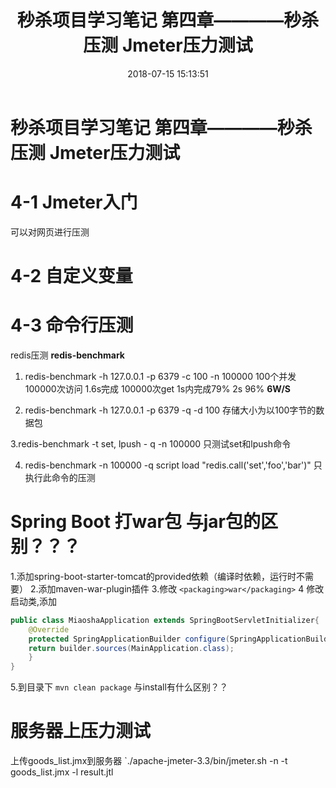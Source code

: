﻿---
title: 秒杀项目学习笔记 第四章————秒杀压测 Jmeter压力测试
date: 2018-07-15 15:13:51
tags: [高并发,秒杀项目]
categories: 秒杀项目

---


# 秒杀项目学习笔记 第四章————秒杀压测 Jmeter压力测试


# 4-1 Jmeter入门
可以对网页进行压测

# 4-2 自定义变量

# 4-3  命令行压测
redis压测 **redis-benchmark**
1. redis-benchmark -h 127.0.0.1 -p 6379 -c 100 -n 100000    100个并发 100000次访问
1.6s完成 100000次get  1s内完成79% 2s 96%    **6W/S**

2. redis-benchmark -h 127.0.0.1 -p 6379 -q -d 100   存储大小为以100字节的数据包 

3.redis-benchmark -t set, lpush - q -n 100000  只测试set和lpush命令

4. redis-benchmark -n 100000 -q script load "redis.call('set','foo','bar')"
只执行此命令的压测

# Spring Boot 打war包  与jar包的区别？？？

1.添加spring-boot-starter-tomcat的provided依赖（编译时依赖，运行时不需要）
2.添加maven-war-plugin插件
3.修改 `<packaging>war</packaging>`
4 修改启动类,添加
```Java
public class MiaoshaApplication extends SpringBootServletInitializer{
    @Override
    protected SpringApplicationBuilder configure(SpringApplicationBuilder builder){
    return builder.sources(MainApplication.class);
    }
}
```
5.到目录下  `mvn clean package` 与install有什么区别？？

# 服务器上压力测试
上传goods_list.jmx到服务器
`./apache-jmeter-3.3/bin/jmeter.sh -n -t goods_list.jmx -l result.jtl